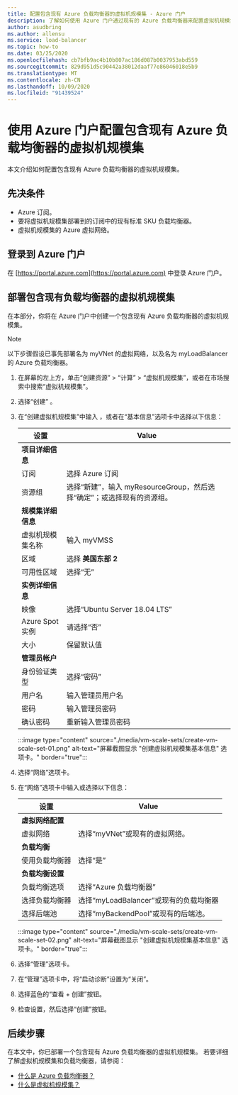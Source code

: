 ```yaml
---
title: 配置包含现有 Azure 负载均衡器的虚拟机规模集 - Azure 门户
description: 了解如何使用 Azure 门户通过现有的 Azure 负载均衡器来配置虚拟机规模集。
author: asudbring
ms.author: allensu
ms.service: load-balancer
ms.topic: how-to
ms.date: 03/25/2020
ms.openlocfilehash: cb7bfb9ac4b10b807ac186d087b0037953abd559
ms.sourcegitcommit: 829d951d5c90442a38012daaf77e86046018e5b9
ms.translationtype: MT
ms.contentlocale: zh-CN
ms.lasthandoff: 10/09/2020
ms.locfileid: "91439524"
---
```

# <a name="configure-a-virtual-machine-scale-set-with-an-existing-azure-load-balancer-using-the-azure-portal"></a>使用 Azure 门户配置包含现有 Azure 负载均衡器的虚拟机规模集

本文介绍如何配置包含现有 Azure 负载均衡器的虚拟机规模集。 

## <a name="prerequisites"></a>先决条件

- Azure 订阅。
- 要将虚拟机规模集部署到的订阅中的现有标准 SKU 负载均衡器。
- 虚拟机规模集的 Azure 虚拟网络。

## <a name="sign-in-to-the-azure-portal"></a>登录到 Azure 门户

在 [https://portal.azure.com](https://portal.azure.com) 中登录 Azure 门户。



## <a name="deploy-virtual-machine-scale-set-with-existing-load-balancer"></a>部署包含现有负载均衡器的虚拟机规模集

在本部分，你将在 Azure 门户中创建一个包含现有 Azure 负载均衡器的虚拟机规模集。

> [!NOTE]
> 以下步骤假设已事先部署名为 myVNet 的虚拟网络，以及名为 myLoadBalancer 的 Azure 负载均衡器。  

1. 在屏幕的左上方，单击“创建资源” > “计算” > “虚拟机规模集”，或者在市场搜索中搜索“虚拟机规模集”。    

2. 选择“创建”  。

3. 在“创建虚拟机规模集”中输入 ，或者在“基本信息”选项卡中选择以下信息：  

    | 设置                        | Value                                                                                                 |
    |--------------------------------|-------------------------------------------------------------------------------------------------------|
    | **项目详细信息**            |                                                                                                       |
    | 订阅                   | 选择 Azure 订阅                                                                        |
    | 资源组                 | 选择“新建”，输入 myResourceGroup，然后选择“确定”；或选择现有的资源组。  |
    | **规模集详细信息**          |                                                                                                       |
    | 虚拟机规模集名称 | 输入 myVMSS                                                                                       |
    | 区域                         | 选择 **美国东部 2**                                                                                    |
    | 可用性区域              | 选择“无”                                                                                       |
    | **实例详细信息**           |                                                                                                       |
    | 映像                          | 选择“Ubuntu Server 18.04 LTS”                                                                     |
    | Azure Spot 实例            | 请选择“否”                                                                                         |
    | 大小                           | 保留默认值                                                                                      |
    | **管理员帐户**      |                                                                                                       |
    | 身份验证类型            | 选择“密码”                                                                                    |
    | 用户名                       | 输入管理员用户名        |
    | 密码                       | 输入管理员密码    |
    | 确认密码               | 重新输入管理员密码 |


    :::image type="content" source="./media/vm-scale-sets/create-vm-scale-set-01.png" alt-text="屏幕截图显示 &quot;创建虚拟机规模集基本信息&quot; 选项卡。" border="true":::

4. 选择“网络”选项卡。 

5. 在“网络”选项卡中输入或选择以下信息： 

     设置                           | Value                                                    |
    |-----------------------------------|----------------------------------------------------------|
    | **虚拟网络配置** |                                                          |
    | 虚拟网络                   | 选择“myVNet”或现有的虚拟网络。       |
    | **负载均衡**                |                                                          |
    | 使用负载均衡器               | 选择“是”                                            |
    | **负载均衡设置**       |                                                          |
    | 负载均衡选项            | 选择“Azure 负载均衡器”                            |
    | 选择负载均衡器            | 选择“myLoadBalancer”或现有的负载均衡器  |
    | 选择后端池             | 选择“myBackendPool”或现有的后端池。   |

    :::image type="content" source="./media/vm-scale-sets/create-vm-scale-set-02.png" alt-text="屏幕截图显示 &quot;创建虚拟机规模集基本信息&quot; 选项卡。" border="true":::

6. 选择“管理”选项卡。 

7. 在“管理”选项卡中，将“启动诊断”设置为“关闭”。   

8. 选择蓝色的“查看 + 创建”按钮。 

9. 检查设置，然后选择“创建”按钮。 

## <a name="next-steps"></a>后续步骤

在本文中，你已部署一个包含现有 Azure 负载均衡器的虚拟机规模集。  若要详细了解虚拟机规模集和负载均衡器，请参阅：

- [什么是 Azure 负载均衡器？](load-balancer-overview.md)
- [什么是虚拟机规模集？](../virtual-machine-scale-sets/overview.md)
